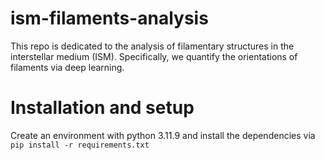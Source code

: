 # ism-filaments-analysis
This repo is dedicated to the analysis of filamentary structures in the interstellar medium (ISM). Specifically, we quantify the orientations of filaments via deep learning.

# Installation and setup
Create an environment with python 3.11.9 and install the dependencies via ```pip install -r requirements.txt```
